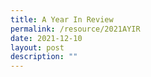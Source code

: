 ```yaml
---
title: A Year In Review
permalink: /resource/2021AYIR
date: 2021-12-10
layout: post
description: ""
---
```


